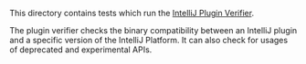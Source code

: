 This directory contains tests which run the
[IntelliJ Plugin Verifier](https://github.com/JetBrains/intellij-plugin-verifier).

The plugin verifier checks the binary compatibility between an IntelliJ plugin
and a specific version of the IntelliJ Platform. It can also check for usages
of deprecated and experimental APIs.
